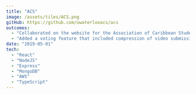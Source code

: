 ```yaml
---
title: "ACS"
image: /assets/tiles/ACS.png
gitHub: https://github.com/uwaterlooacs/acs
outcomes:
  - "Collaborated on the website for the Association of Caribbean Students (ACS) at the University of Waterloo."
  - "Added a voting feature that included compression of video submissions and uploads to AWS."
date: "2019-05-01"
tech:
  - "React"
  - "NodeJS"
  - "Express"
  - "MongoDB"
  - "AWS"
  - "TypeScript"
---
```

